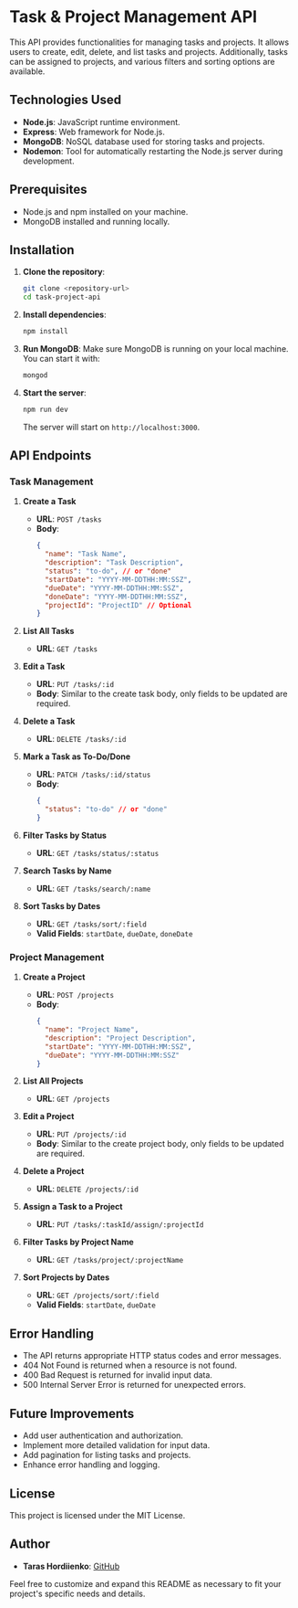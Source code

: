 # Task & Project Management API

This API provides functionalities for managing tasks and projects. It allows users to create, edit, delete, and list tasks and projects. Additionally, tasks can be assigned to projects, and various filters and sorting options are available.

## Technologies Used

- **Node.js**: JavaScript runtime environment.
- **Express**: Web framework for Node.js.
- **MongoDB**: NoSQL database used for storing tasks and projects.
- **Nodemon**: Tool for automatically restarting the Node.js server during development.

## Prerequisites

- Node.js and npm installed on your machine.
- MongoDB installed and running locally.

## Installation

1. **Clone the repository**:

   ```bash
   git clone <repository-url>
   cd task-project-api
   ```

2. **Install dependencies**:

   ```bash
   npm install
   ```

3. **Run MongoDB**:
   Make sure MongoDB is running on your local machine. You can start it with:

   ```bash
   mongod
   ```

4. **Start the server**:

   ```bash
   npm run dev
   ```

   The server will start on `http://localhost:3000`.

## API Endpoints

### Task Management

1. **Create a Task**

   - **URL**: `POST /tasks`
   - **Body**:
     ```json
     {
       "name": "Task Name",
       "description": "Task Description",
       "status": "to-do", // or "done"
       "startDate": "YYYY-MM-DDTHH:MM:SSZ",
       "dueDate": "YYYY-MM-DDTHH:MM:SSZ",
       "doneDate": "YYYY-MM-DDTHH:MM:SSZ",
       "projectId": "ProjectID" // Optional
     }
     ```

2. **List All Tasks**

   - **URL**: `GET /tasks`

3. **Edit a Task**

   - **URL**: `PUT /tasks/:id`
   - **Body**: Similar to the create task body, only fields to be updated are required.

4. **Delete a Task**

   - **URL**: `DELETE /tasks/:id`

5. **Mark a Task as To-Do/Done**

   - **URL**: `PATCH /tasks/:id/status`
   - **Body**:
     ```json
     {
       "status": "to-do" // or "done"
     }
     ```

6. **Filter Tasks by Status**

   - **URL**: `GET /tasks/status/:status`

7. **Search Tasks by Name**

   - **URL**: `GET /tasks/search/:name`

8. **Sort Tasks by Dates**
   - **URL**: `GET /tasks/sort/:field`
   - **Valid Fields**: `startDate`, `dueDate`, `doneDate`

### Project Management

1. **Create a Project**

   - **URL**: `POST /projects`
   - **Body**:
     ```json
     {
       "name": "Project Name",
       "description": "Project Description",
       "startDate": "YYYY-MM-DDTHH:MM:SSZ",
       "dueDate": "YYYY-MM-DDTHH:MM:SSZ"
     }
     ```

2. **List All Projects**

   - **URL**: `GET /projects`

3. **Edit a Project**

   - **URL**: `PUT /projects/:id`
   - **Body**: Similar to the create project body, only fields to be updated are required.

4. **Delete a Project**

   - **URL**: `DELETE /projects/:id`

5. **Assign a Task to a Project**

   - **URL**: `PUT /tasks/:taskId/assign/:projectId`

6. **Filter Tasks by Project Name**

   - **URL**: `GET /tasks/project/:projectName`

7. **Sort Projects by Dates**
   - **URL**: `GET /projects/sort/:field`
   - **Valid Fields**: `startDate`, `dueDate`

## Error Handling

- The API returns appropriate HTTP status codes and error messages.
- 404 Not Found is returned when a resource is not found.
- 400 Bad Request is returned for invalid input data.
- 500 Internal Server Error is returned for unexpected errors.

## Future Improvements

- Add user authentication and authorization.
- Implement more detailed validation for input data.
- Add pagination for listing tasks and projects.
- Enhance error handling and logging.

## License

This project is licensed under the MIT License.

## Author

- **Taras Hordiienko**: [GitHub](https://github.com/therrance)

Feel free to customize and expand this README as necessary to fit your project's specific needs and details.
